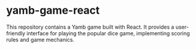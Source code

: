 # yamb-game-react
This repository contains a Yamb game built with React. It provides a user-friendly interface for playing the popular dice game, implementing scoring rules and game mechanics.
